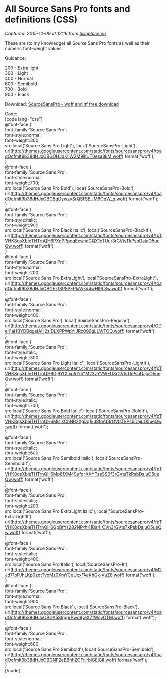 # All Source Sans Pro fonts and definitions (CSS)

_Captured: 2015-12-09 at 12:16 from [blooplace.eu](http://blooplace.eu/all-source-sans-pro-fonts-and-definitions-css/)_

These are (to my knowledge) all Source Sans Pro fonts as well as their numeric font-weight values

Guidance:

200 - Extra light  
300 - Light  
400 - Normal  
600 - Semibold  
700 - Bold  
900 - Black

Download: [SourceSansPro - woff and ttf free download](http://blooplace.eu/wp-content/uploads/2014/08/SourceSansPro.zip)

Code:  
[code lang="css"]  
@font-face {  
font-family:'Source Sans Pro';  
font-style:normal;  
font-weight:300;  
src:local('Source Sans Pro Light'), local('SourceSansPro-Light'), url(http://themes.googleusercontent.com/static/fonts/sourcesanspro/v4/toadOcfmlt9b38dHJxOBGOHJdKliW2M9IhUT0esa8kM.woff) format('woff');  
}  
@font-face {  
font-family:'Source Sans Pro';  
font-style:normal;  
font-weight:700;  
src:local('Source Sans Pro Bold'), local('SourceSansPro-Bold'), url(http://themes.googleusercontent.com/static/fonts/sourcesanspro/v4/toadOcfmlt9b38dHJxOBGBgDywzySrQSFSEUM6OqW_g.woff) format('woff');  
}  
@font-face {  
font-family:'Source Sans Pro';  
font-style:italic;  
font-weight:900;  
src:local('Source Sans Pro Black Italic'), local('SourceSansPro-BlackIt'), url(http://themes.googleusercontent.com/static/fonts/sourcesanspro/v4/fpTVHK8qsXbIeTHTrnQH6PXdPPpoqEcwndGQX1cTUur3rGVtsTkPsbDajuO5ueQw.woff) format('woff');  
}  
@font-face {  
font-family:'Source Sans Pro';  
font-style:normal;  
font-weight:200;  
src:local('Source Sans Pro ExtraLight'), local('SourceSansPro-ExtraLight'), url(http://themes.googleusercontent.com/static/fonts/sourcesanspro/v4/toadOcfmlt9b38dHJxOBGEzfSP8PFPIaW8d4wHl9LSw.woff) format('woff');  
}  
@font-face {  
font-family:'Source Sans Pro';  
font-style:normal;  
font-weight:400;  
src:local('Source Sans Pro'), local('SourceSansPro-Regular'), url(http://themes.googleusercontent.com/static/fonts/sourcesanspro/v4/ODelI1aHBYDBqgeIAH2zlDLXPPWpYIJRcQ99gLLWTOQ.woff) format('woff');  
}  
@font-face {  
font-family:'Source Sans Pro';  
font-style:italic;  
font-weight:300;  
src:local('Source Sans Pro Light Italic'), local('SourceSansPro-LightIt'), url(http://themes.googleusercontent.com/static/fonts/sourcesanspro/v4/fpTVHK8qsXbIeTHTrnQH6Dj6YCLxpRYniYM23zYVWED3rGVtsTkPsbDajuO5ueQw.woff) format('woff');  
}  
@font-face {  
font-family:'Source Sans Pro';  
font-style:italic;  
font-weight:700;  
src:local('Source Sans Pro Bold Italic'), local('SourceSansPro-BoldIt'), url(http://themes.googleusercontent.com/static/fonts/sourcesanspro/v4/fpTVHK8qsXbIeTHTrnQH6MlsikChNR2XgDq1kJ8foAf3rGVtsTkPsbDajuO5ueQw.woff) format('woff');  
}  
@font-face {  
font-family:'Source Sans Pro';  
font-style:italic;  
font-weight:600;  
src:local('Source Sans Pro Semibold Italic'), local('SourceSansPro-SemiboldIt'), url(http://themes.googleusercontent.com/static/fonts/sourcesanspro/v4/fpTVHK8qsXbIeTHTrnQH6Mp8fXM4SufqnXXYTzsSS0f3rGVtsTkPsbDajuO5ueQw.woff) format('woff');  
}  
@font-face {  
font-family:'Source Sans Pro';  
font-style:italic;  
font-weight:200;  
src:local('Source Sans Pro ExtraLight Italic'), local('SourceSansPro-ExtraLightIt'), url(http://themes.googleusercontent.com/static/fonts/sourcesanspro/v4/fpTVHK8qsXbIeTHTrnQH6GpBfYs282NPvhK1Ba4_CVn3rGVtsTkPsbDajuO5ueQw.woff) format('woff');  
}  
@font-face {  
font-family:'Source Sans Pro';  
font-style:italic;  
font-weight:400;  
src:local('Source Sans Pro Italic'), local('SourceSansPro-It'), url(http://themes.googleusercontent.com/static/fonts/sourcesanspro/v4/M2Jd71oPJhLKp0zdtTvoMz0XmYCqUxxFAeKhGk-VuZ8.woff) format('woff');  
}  
@font-face {  
font-family:'Source Sans Pro';  
font-style:normal;  
font-weight:900;  
src:local('Source Sans Pro Black'), local('SourceSansPro-Black'), url(http://themes.googleusercontent.com/static/fonts/sourcesanspro/v4/toadOcfmlt9b38dHJxOBGA589pgrPwd9yeXZfWcyCTM.woff) format('woff');  
}  
@font-face {  
font-family:'Source Sans Pro';  
font-style:normal;  
font-weight:600;  
src:local('Source Sans Pro Semibold'), local('SourceSansPro-Semibold'), url(http://themes.googleusercontent.com/static/fonts/sourcesanspro/v4/toadOcfmlt9b38dHJxOBGNF2eBBnhZOFf_rblGEjGiI.woff) format('woff');  
}  
[/code]
